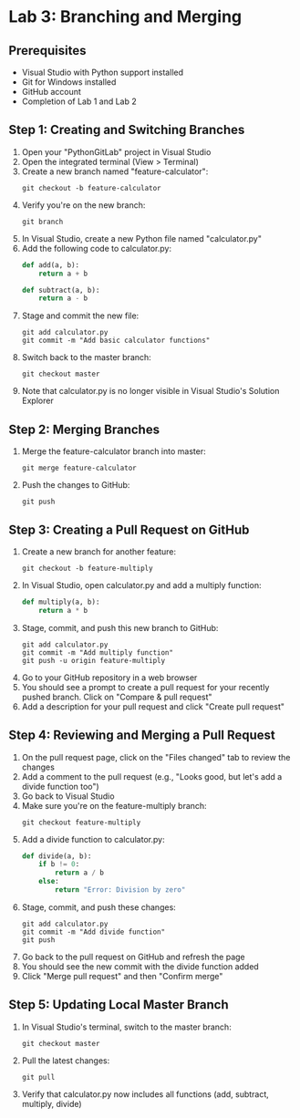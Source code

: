 # Lab 3: Branching and Merging

## Prerequisites

- Visual Studio with Python support installed
- Git for Windows installed
- GitHub account
- Completion of Lab 1 and Lab 2

## Step 1: Creating and Switching Branches

1. Open your "PythonGitLab" project in Visual Studio
2. Open the integrated terminal (View > Terminal)
3. Create a new branch named "feature-calculator":
   ```
   git checkout -b feature-calculator
   ```
4. Verify you're on the new branch:
   ```
   git branch
   ```
5. In Visual Studio, create a new Python file named "calculator.py"
6. Add the following code to calculator.py:
   ```python
   def add(a, b):
       return a + b

   def subtract(a, b):
       return a - b
   ```
7. Stage and commit the new file:
   ```
   git add calculator.py
   git commit -m "Add basic calculator functions"
   ```
8. Switch back to the master branch:
   ```
   git checkout master
   ```
9. Note that calculator.py is no longer visible in Visual Studio's Solution Explorer

## Step 2: Merging Branches

1. Merge the feature-calculator branch into master:
   ```
   git merge feature-calculator
   ```
2. Push the changes to GitHub:
   ```
   git push
   ```

## Step 3: Creating a Pull Request on GitHub

1. Create a new branch for another feature:
   ```
   git checkout -b feature-multiply
   ```
2. In Visual Studio, open calculator.py and add a multiply function:
   ```python
   def multiply(a, b):
       return a * b
   ```
3. Stage, commit, and push this new branch to GitHub:
   ```
   git add calculator.py
   git commit -m "Add multiply function"
   git push -u origin feature-multiply
   ```
4. Go to your GitHub repository in a web browser
5. You should see a prompt to create a pull request for your recently pushed branch. Click on "Compare & pull request"
6. Add a description for your pull request and click "Create pull request"

## Step 4: Reviewing and Merging a Pull Request

1. On the pull request page, click on the "Files changed" tab to review the changes
2. Add a comment to the pull request (e.g., "Looks good, but let's add a divide function too")
3. Go back to Visual Studio
4. Make sure you're on the feature-multiply branch:
   ```
   git checkout feature-multiply
   ```
5. Add a divide function to calculator.py:
   ```python
   def divide(a, b):
       if b != 0:
           return a / b
       else:
           return "Error: Division by zero"
   ```
6. Stage, commit, and push these changes:
   ```
   git add calculator.py
   git commit -m "Add divide function"
   git push
   ```
7. Go back to the pull request on GitHub and refresh the page
8. You should see the new commit with the divide function added
9. Click "Merge pull request" and then "Confirm merge"

## Step 5: Updating Local Master Branch

1. In Visual Studio's terminal, switch to the master branch:
   ```
   git checkout master
   ```
2. Pull the latest changes:
   ```
   git pull
   ```
3. Verify that calculator.py now includes all functions (add, subtract, multiply, divide)
